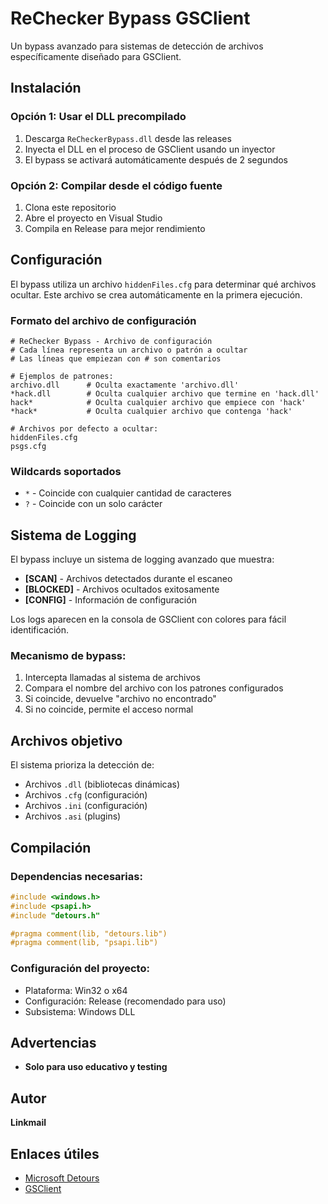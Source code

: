 # ReChecker Bypass GSClient

Un bypass avanzado para sistemas de detección de archivos específicamente diseñado para GSClient.

## Instalación

### Opción 1: Usar el DLL precompilado
1. Descarga `ReCheckerBypass.dll` desde las releases
2. Inyecta el DLL en el proceso de GSClient usando un inyector
3. El bypass se activará automáticamente después de 2 segundos

### Opción 2: Compilar desde el código fuente
1. Clona este repositorio
2. Abre el proyecto en Visual Studio
4. Compila en Release para mejor rendimiento

## Configuración

El bypass utiliza un archivo `hiddenFiles.cfg` para determinar qué archivos ocultar. Este archivo se crea automáticamente en la primera ejecución.

### Formato del archivo de configuración

```
# ReChecker Bypass - Archivo de configuración
# Cada línea representa un archivo o patrón a ocultar
# Las líneas que empiezan con # son comentarios

# Ejemplos de patrones:
archivo.dll      # Oculta exactamente 'archivo.dll'
*hack.dll        # Oculta cualquier archivo que termine en 'hack.dll'
hack*            # Oculta cualquier archivo que empiece con 'hack'
*hack*           # Oculta cualquier archivo que contenga 'hack'

# Archivos por defecto a ocultar:
hiddenFiles.cfg
psgs.cfg
```

### Wildcards soportados
- `*` - Coincide con cualquier cantidad de caracteres
- `?` - Coincide con un solo carácter

## Sistema de Logging

El bypass incluye un sistema de logging avanzado que muestra:

- **[SCAN]** - Archivos detectados durante el escaneo
- **[BLOCKED]** - Archivos ocultados exitosamente
- **[CONFIG]** - Información de configuración

Los logs aparecen en la consola de GSClient con colores para fácil identificación.

### Mecanismo de bypass:
1. Intercepta llamadas al sistema de archivos
2. Compara el nombre del archivo con los patrones configurados
3. Si coincide, devuelve "archivo no encontrado"
4. Si no coincide, permite el acceso normal

## Archivos objetivo

El sistema prioriza la detección de:
- Archivos `.dll` (bibliotecas dinámicas)
- Archivos `.cfg` (configuración)
- Archivos `.ini` (configuración)
- Archivos `.asi` (plugins)

## Compilación

### Dependencias necesarias:
```cpp
#include <windows.h>
#include <psapi.h>
#include "detours.h"

#pragma comment(lib, "detours.lib")
#pragma comment(lib, "psapi.lib")
```

### Configuración del proyecto:
- Plataforma: Win32 o x64
- Configuración: Release (recomendado para uso)
- Subsistema: Windows DLL

## Advertencias

- **Solo para uso educativo y testing**

## Autor

**Linkmail**

## Enlaces útiles

- [Microsoft Detours](https://github.com/Microsoft/Detours)
- [GSClient](https://gsclient.me/)
